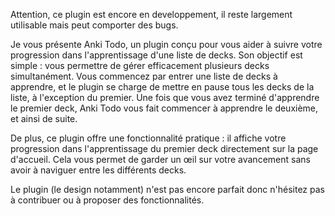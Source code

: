 Attention, ce plugin est encore en developpement, il reste largement utilisable mais peut comporter des bugs.

Je vous présente Anki Todo, un plugin conçu pour vous aider à suivre votre progression dans l'apprentissage d'une liste de decks. Son objectif est simple : vous permettre de gérer efficacement plusieurs decks simultanément. Vous commencez par entrer une liste de decks à apprendre, et le plugin se charge de mettre en pause tous les decks de la liste, à l'exception du premier. Une fois que vous avez terminé d'apprendre le premier deck, Anki Todo vous fait commencer à apprendre le deuxième, et ainsi de suite.

De plus, ce plugin offre une fonctionnalité pratique : il affiche votre progression dans l'apprentissage du premier deck directement sur la page d'accueil. Cela vous permet de garder un œil sur votre avancement sans avoir à naviguer entre les différents decks.

Le plugin (le design notamment) n'est pas encore parfait donc n'hésitez pas à contribuer ou à proposer des fonctionnalités. 
